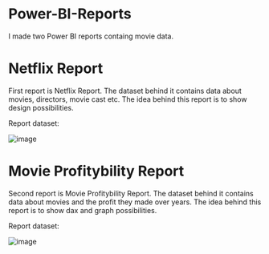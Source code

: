 # Power-BI-Reports
I made two Power BI reports containg movie data.

# Netflix Report 
First report is Netflix Report. The dataset behind it contains data about movies, directors, movie cast etc. The idea behind this report is to show design possibilities.

Report dataset:

![image](https://user-images.githubusercontent.com/68387549/161398141-3d80bbe1-7ce7-4ad0-8c17-b092fd6d5943.png)


# Movie Profitybility Report
Second report is Movie Profitybility Report. The dataset behind it contains data about movies and the profit they made over years. The idea behind this report is to show dax and graph possibilities.

Report dataset:

![image](https://user-images.githubusercontent.com/68387549/161398266-973f83aa-5b25-4c18-81f5-01862dc18ad0.png)
